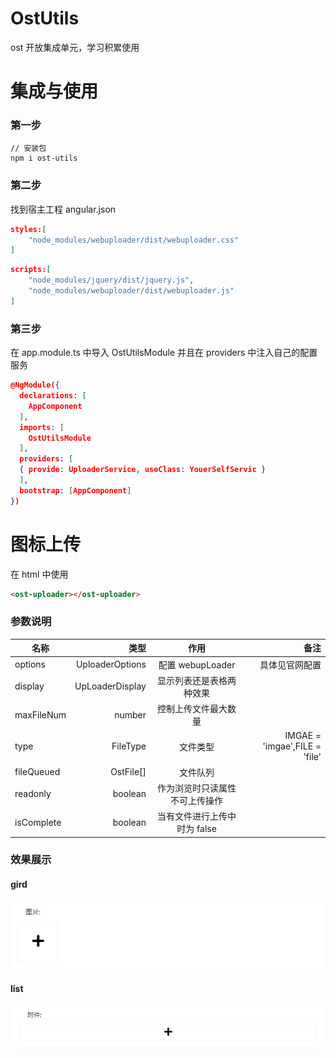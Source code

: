# OstUtils

ost 开放集成单元，学习积累使用

# 集成与使用

### 第一步

```base
// 安装包
npm i ost-utils
```

### 第二步

找到宿主工程 angular.json

```json
styles:[
    "node_modules/webuploader/dist/webuploader.css"
]
```

```json
scripts:[
    "node_modules/jquery/dist/jquery.js",
    "node_modules/webuploader/dist/webuploader.js"
]
```

### 第三步

在 app.module.ts 中导入 OstUtilsModule 并且在 providers 中注入自己的配置服务

```json
@NgModule({
  declarations: [
    AppComponent
  ],
  imports: [
    OstUtilsModule
  ],
  providers: [
  { provide: UploaderService, useClass: YouerSelfServic }
  ],
  bootstrap: [AppComponent]
})
```

# 图标上传

在 html 中使用

```html
<ost-uploader></ost-uploader>
```

### 参数说明  

| 名称       |            类型 |              作用               |                          备注 |
| ---------- | --------------: | :-----------------------------: | ----------------------------: |
| options    | UploaderOptions |        配置 webupLoader         |                具体见官网配置 |
| display    | UpLoaderDisplay |    显示列表还是表格两种效果     |
| maxFileNum |          number |      控制上传文件最大数量       |
| type       |        FileType |            文件类型             | IMGAE = 'imgae',FILE = 'file' |
| fileQueued |       OstFile[] |            文件队列             |
| readonly   |         boolean | 作为浏览时只读属性 不可上传操作 |
| isComplete |         boolean |  当有文件进行上传中时为 false   |

###  效果展示

#### gird
![](https://raw.githubusercontent.com/hellobrankyao/img/master/ost_utils_uploader_grids.png)

#### list
 
![](https://raw.githubusercontent.com/hellobrankyao/img/master/ost_utils_uploader_list.png)
